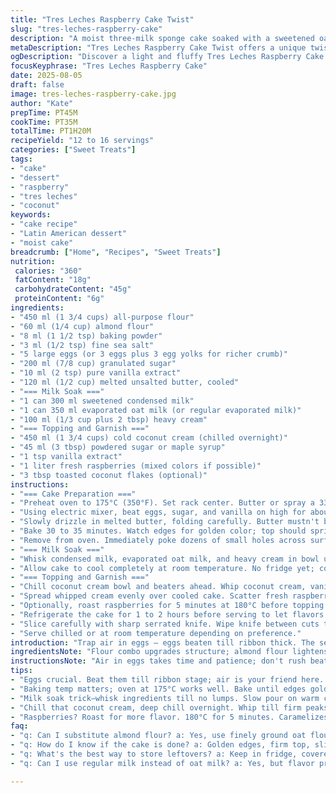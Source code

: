 ```yaml
---
title: "Tres Leches Raspberry Cake Twist"
slug: "tres-leches-raspberry-cake"
description: "A moist three-milk sponge cake soaked with a sweetened oat milk and cream blend. Lightly sweetened whipped coconut cream topping, dotted with fresh mixed raspberries and a sprinkle of toasted coconut flakes for texture. Uses a mix of all-purpose and almond flour for subtle nutty depth. Egg yolk swap option included. Roasting raspberries intensifies flavor. Visuals: golden crust, tender crumb, silky soak, fluffy cream, jewel-like raspberry bursts."
metaDescription: "Tres Leches Raspberry Cake Twist offers a unique twist on classic tres leches with coconut and fresh raspberries. A must-try for dessert lovers."
ogDescription: "Discover a light and fluffy Tres Leches Raspberry Cake Twist, soaked with a creamy milk blend, topped with whipped coconut cream and raspberries."
focusKeyphrase: "Tres Leches Raspberry Cake"
date: 2025-08-05
draft: false
image: tres-leches-raspberry-cake.jpg
author: "Kate"
prepTime: PT45M
cookTime: PT35M
totalTime: PT1H20M
recipeYield: "12 to 16 servings"
categories: ["Sweet Treats"]
tags:
- "cake"
- "dessert"
- "raspberry"
- "tres leches"
- "coconut"
keywords:
- "cake recipe"
- "Latin American dessert"
- "moist cake"
breadcrumb: ["Home", "Recipes", "Sweet Treats"]
nutrition: 
 calories: "360"
 fatContent: "18g"
 carbohydrateContent: "45g"
 proteinContent: "6g"
ingredients:
- "450 ml (1 3/4 cups) all-purpose flour"
- "60 ml (1/4 cup) almond flour"
- "8 ml (1 1/2 tsp) baking powder"
- "3 ml (1/2 tsp) fine sea salt"
- "5 large eggs (or 3 eggs plus 3 egg yolks for richer crumb)"
- "200 ml (7/8 cup) granulated sugar"
- "10 ml (2 tsp) pure vanilla extract"
- "120 ml (1/2 cup) melted unsalted butter, cooled"
- "=== Milk Soak ==="
- "1 can 300 ml sweetened condensed milk"
- "1 can 350 ml evaporated oat milk (or regular evaporated milk)"
- "100 ml (1/3 cup plus 2 tbsp) heavy cream"
- "=== Topping and Garnish ==="
- "450 ml (1 3/4 cups) cold coconut cream (chilled overnight)"
- "45 ml (3 tbsp) powdered sugar or maple syrup"
- "1 tsp vanilla extract"
- "1 liter fresh raspberries (mixed colors if possible)"
- "3 tbsp toasted coconut flakes (optional)"
instructions:
- "=== Cake Preparation ==="
- "Preheat oven to 175°C (350°F). Set rack center. Butter or spray a 33 x 23 cm (13 x 9 in) pan. Sift together all-purpose flour, almond flour, baking powder, salt. Set aside."
- "Using electric mixer, beat eggs, sugar, and vanilla on high for about 9 minutes until pale, thick, ribbon stage. Longer beating traps air, key for lift. Fold dry ingredients in gently with whisk or spatula, don't overmix or lose volume."
- "Slowly drizzle in melted butter, folding carefully. Butter mustn't be hot or will cook eggs; cool to warm. Pour batter into prepared pan; smooth surface gently with spatula."
- "Bake 30 to 35 minutes. Watch edges for golden color; top should spring back slightly when touched. Insert toothpick in center, clean or with moist crumbs signals readiness. Overbaking dries cake, underbaking creates soggy sponge."
- "Remove from oven. Immediately poke dozens of small holes across surface with skewer or chopstick — this lets soak penetrate deeper. Use patience, don't rush holes."
- "=== Milk Soak ==="
- "Whisk condensed milk, evaporated oat milk, and heavy cream in bowl until homogeneous. Pour slowly and evenly over hot cake starting from center. Let absorb fully before adding next amount. This gradual soaking prevents puddles and oversaturation. Use back of spoon to level milk gently if needed."
- "Allow cake to cool completely at room temperature. No fridge yet; cold soak can toughen crumb prematurely."
- "=== Topping and Garnish ==="
- "Chill coconut cream bowl and beaters ahead. Whip coconut cream, vanilla, and powdered sugar on medium-high until firm peaks form. Coconut cream behaves differently; overwhipping turns grainy and oily, watch closely."
- "Spread whipped cream evenly over cooled cake. Scatter fresh raspberries on top. For added texture and flavor, sprinkle toasted coconut flakes over berries—adds a nutty crunch and visual contrast."
- "Optionally, roast raspberries for 5 minutes at 180°C before topping for more intense aroma and reduced water content. Cool completely before decorating."
- "Refrigerate the cake for 1 to 2 hours before serving to let flavors marry and soak set."
- "Slice carefully with sharp serrated knife. Wipe knife between cuts to maintain clean edges."
- "Serve chilled or at room temperature depending on preference."
introduction: "Trap air in eggs — eggs beaten till ribbon thick. The secret to sponge that drinks milk without falling apart. Triangle of three milks, yes, but here, an oat milk twist slows sweetness, lends that gentle grassy note familiar in northern kitchens. Almond flour addition is subtle; doesn't weigh — just texture, crumb honesty. Butter instead of oil for flavor, not just mouthfeel. Think layers: airy crumb, rich soak, whipped coconut cream settles on top, pillowy and not over sweetened. Raspberries fresh or flame kissed, summer burst or winter reminder. Toasted coconut? Crunch where none expected."
ingredientsNote: "Flour combo upgrades structure; almond flour lightens the often dense tres leches base but watch: too much and cake falls apart. Substitute almond flour with finely ground oat flour but expect textural difference. Eggs: more yolks equals richer crumb, but more whites = better lift. Melted butter must be temperate, never hot; hot fat quick cooks eggs and you lose volume fast. Evaporated oat milk offers subtle plant complexity, but whole milk evaporated works fine. Sweeteners: powdered sugar works better for coconut cream than granulated for less grit. Toast coconut flakes yourself; store-bought can have oils causing spoilage."
instructionsNote: "Air in eggs takes time and patience; don't rush beating. Spot takes 9+ minutes usually. Use room-temp eggs. Folding dry into wet must be slow, gentle; use spatula, coax, no splashy mixing. Butter in drips protects whipped air bubbles; too hot, you scramble. Cake done when golden edges, no wet spots; skewer test no simple; wet crumbs mean needs more time. Holes allow milk soak deep, avoid puddles; too many holes create crumb collapse risk, too few and top stays dry. Milk soak gradual; watery soak yields soggy mess, careful with temperature — warm cake absorbs better. Whipping coconut cream different beast; chill deep for hours, watch sharp peaks; overbeat separates. Roasting raspberries evaporates water; caramelizes sugars for deeper flavor. Rest cake chilled before slicing, knife warm or serrated for clean cuts."
tips:
- "Eggs crucial. Beat them till ribbon stage; air is your friend here. 9 minutes, ensure thick and pale. Room temp — important factor. Cold eggs won’t fluff."
- "Baking temp matters; oven at 175°C works well. Bake until edges golden and springs back. Skewer test, clean or wet crumbs; adjust bake time accordingly."
- "Milk soak trick—whisk ingredients till no lumps. Slow pour on warm cake, start from center. Avoid puddles on top. Let absorb fully. Patience saves sogginess."
- "Chill that coconut cream, deep chill overnight. Whip till firm peaks but don’t overdo it — grainy mess if you go too far. Watch closely."
- "Raspberries? Roast for more flavor. 180°C for 5 minutes. Caramelizes sugars, brings out aroma. Fresh on top after cooling — adds texture. Contrast too."
faq:
- "q: Can I substitute almond flour? a: Yes, use finely ground oat flour. But texture shifts a bit. Less dense. Watch if adding too much."
- "q: How do I know if the cake is done? a: Golden edges, firm top, slight spring back. Skewer check, clean is good. Just moist crumbs mean keep baking."
- "q: What's the best way to store leftovers? a: Keep in fridge, covered. Lasts few days. Can freeze but texture will change. Slice before freezing."
- "q: Can I use regular milk instead of oat milk? a: Yes, but flavor profile shifts. Whole milk works. Adjust sweetness as required; sweetened choices differ."

---
```

